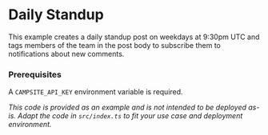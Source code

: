 # Daily Standup

This example creates a daily standup post on weekdays at 9:30pm UTC and tags members of the team in the post body to subscribe them to notifications about new comments.

### Prerequisites

A `CAMPSITE_API_KEY` environment variable is required.

_This code is provided as an example and is not intended to be deployed as-is. Adapt the code in `src/index.ts` to fit your use case and deployment environment._
